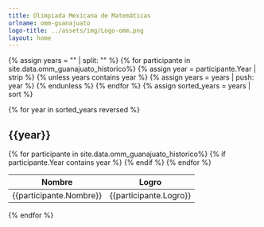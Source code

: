 ```yaml
---
title: Olimpiada Mexicana de Matemáticas
urlname: omm-guanajuato
logo-title: ../assets/img/Logo-omm.png
layout: home
---
```


  {% assign years = "" | split: "" %}
  {% for participante in site.data.omm_guanajuato_historico%}
    {% assign year = participante.Year | strip %}
    {% unless years contains year %}
      {% assign years = years | push: year %}
    {% endunless %}
  {% endfor %}
  {% assign sorted_years = years | sort %}

  <div class= "row">
  {% for year in sorted_years reversed %}
  <h2 class="text-center">{{year}}</h2>
  <table class="table table-dark table-hover">
    <thead>
      <tr>
        <th scope="col">Nombre</th>
        <th scope="col">Logro</th>
      </tr>
    </thead>
    <tbody>
    {% for participante in site.data.omm_guanajuato_historico%}
    {% if participante.Year contains year %}
    <tr>
      <td>{{participante.Nombre}}</td>
      <td>{{participante.Logro}}</td>
    </tr>
    {% endif %}
    {% endfor %}
    </tbody>
  </table>
  {% endfor %}
</div>